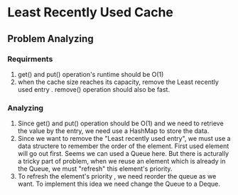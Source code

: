 # Least Recently Used Cache

## Problem Analyzing

### Requirments

1. get() and put() operation's runtime should be O(1)
2. when the cache size reaches its capacity, remove the Least recently used entry .  remove() operation should also be fast.

### Analyzing

1. Since get() and put() operation should be O(1) and we need  to retrieve the value by the entry, we need use a HashMap to store the data.
2. Since we want to remove the "Least recently used entry", we must use a data structere to remember the order of the element. First used element will go out first.  Seems we can used a Queue here.  But there is acturally a tricky part of problem, when we reuse an element which is already in the Queue, we must "refresh" this element's priority.
3. To refresh the element's  priority ,  we need reorder the queue as we want. To implement this idea we need change the Queue  to a Deque.
